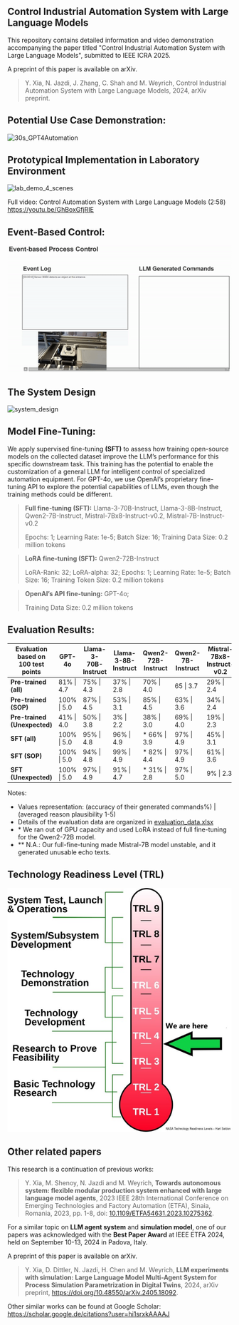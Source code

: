 ## Control Industrial Automation System with Large Language Models
This repository contains detailed information and video demonstration accompanying the paper titled "Control Industrial Automation System with Large Language Models", submitted to IEEE ICRA 2025.

A preprint of this paper is available on arXiv.
> Y. Xia, N. Jazdi, J. Zhang, C. Shah and M. Weyrich, Control Industrial Automation System with Large Language Models, 2024, arXiv preprint.

## Potential Use Case Demonstration:
![30s_GPT4Automation](https://github.com/YuchenXia/GPT4IndustrialAutomation/assets/39265101/b4b700fa-5262-44a3-9fdd-6eb4930dae23)

## Prototypical Implementation in Laboratory Environment
![lab_demo_4_scenes](lab_demo_4_scenes.gif)

Full video: Control Automation System with Large Language Models (2:58) https://youtu.be/GhBoxGfjRIE


## Event-Based Control:
![event_based_control](event_based_control.gif)

## The System Design
![system_design](system_design.gif)

## Model Fine-Tuning:
We apply supervised fine-tuning **(SFT)** to assess how training open-source models on the collected dataset improve the LLM’s performance for this specific downstream task. This training has the potential to enable the customization of a general LLM for intelligent control of specialized automation equipment. For GPT-4o, we use OpenAI’s proprietary fine-tuning API to explore the potential capabilities of LLMs, even though the training methods could be different.

>**Full fine-tuning (SFT):** Llama-3-70B-Instruct, Llama-3-8B-Instruct, Qwen2-7B-Instruct, Mistral-7Bx8-Instruct-v0.2, Mistral-7B-Instruct-v0.2
>
> Epochs: 1; Learning Rate: 1e-5; Batch Size: 16; Training Data Size: 0.2 million tokens

>**LoRA fine-tuning (SFT):** Qwen2-72B-Instruct
>
>LoRA-Rank: 32; LoRA-alpha: 32; Epochs: 1; Learning Rate: 1e-5; Batch Size: 16; Training Token Size: 0.2 million tokens

>**OpenAI’s API fine-tuning:** GPT-4o;
>
>Training Data Size: 0.2 million tokens


## Evaluation Results:
| Evaluation based on 100 test points | GPT-4o | Llama-3-70B-Instruct | Llama-3-8B-Instruct | Qwen2-72B-Instruct | Qwen2-7B-Instruct | Mistral-7Bx8-Instruct-v0.2 | Mistral-7B-Instruct-v0.2 |
|----------------------------------------|--------|----------------------|---------------------|--------------------|-------------------|-----------------------------|--------------------------|
| **Pre-trained (all)**                  | 81% \| 4.7 | 75% \| 4.3           | 37% \| 2.8          | 70% \| 4.0         | 65 \| 3.7         | 29% \| 2.4                  | 45% \| 2.9               |
| **Pre-trained (SOP)**                  | 100% \| 5.0 | 87% \| 4.5           | 53% \| 3.1          | 85% \| 4.5         | 63% \| 3.6        | 34% \| 2.4                  | 37% \| 2.5               |
| **Pre-trained (Unexpected)**           | 41% \| 4.0 | 50% \| 3.8           | 3% \| 2.2           | 38% \| 3.0         | 69% \| 4.0        | 19% \| 2.3                  | 63% \| 3.7               |
| **SFT (all)**                          | 100% \| 5.0 | 95% \| 4.8           | 96% \| 4.9          | * 66% \| 3.9       | 97% \| 4.9        | 45% \| 3.1                  | \*\*N.A.                 |
| **SFT (SOP)**                          | 100% \| 5.0 | 94% \| 4.8           | 99% \| 4.9          | * 82% \| 4.4       | 97% \| 4.9        | 61% \| 3.6                  | \*\*N.A.                 |
| **SFT (Unexpected)**                   | 100% \| 5.0 | 97% \| 4.9           | 91% \| 4.7          | * 31% \| 2.8       | 97% \| 5.0        | 9% \| 2.3                   | \*\*N.A.                 |

Notes:
- Values representation: (accuracy of their generated commands%) \| (averaged reason plausibility 1-5)
- Details of the evaluation data are organized in [evaluation_data.xlsx](evaluation_data.xlsx) 
- \* We ran out of GPU capacity and used LoRA instead of full fine-tuning for the Qwen2-72B model.
- \*\* N.A.: Our full-fine-tuning made Mistral-7B model unstable, and it generated unusable echo texts.


## Technology Readiness Level (TRL)
![nasa_trl_meter](nasa_trl_meter.jpg)

## Other related papers
This research is a continuation of previous works:
> Y. Xia, M. Shenoy, N. Jazdi and M. Weyrich, **Towards autonomous system: flexible modular production system enhanced with large language model agents**, 2023 IEEE 28th International Conference on Emerging Technologies and Factory Automation (ETFA), Sinaia, Romania, 2023, pp. 1-8, doi: [10.1109/ETFA54631.2023.10275362](https://doi.org/10.1109/ETFA54631.2023.10275362). 

For a similar topic on **LLM agent system** and **simulation model**, one of our papers was acknowledged with the **Best Paper Award** at IEEE ETFA 2024, held on September 10-13, 2024 in Padova, Italy.

A preprint of this paper is available on arXiv.
> Y. Xia, D. Dittler, N. Jazdi, H. Chen and M. Weyrich, **LLM experiments with simulation: Large Language Model Multi-Agent System for Process Simulation Parametrization in Digital Twins**, 2024, arXiv preprint, https://doi.org/10.48550/arXiv.2405.18092.

Other similar works can be found at Google Scholar: https://scholar.google.de/citations?user=hi1srxkAAAAJ
